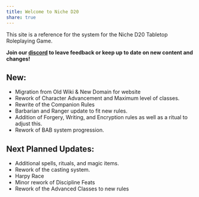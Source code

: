 ```yaml
---
title: Welcome to Niche D20
share: true
---
```

This site is a reference for the system for the Niche D20 Tabletop Roleplaying Game.

**Join our [discord](https://discord.gg/EtvTQUtacV) to leave feedback or keep up to date on new content and changes!**

## New:

- Migration from Old Wiki & New Domain for website
- Rework of Character Advancement and Maximum level of classes.
- Rewrite of the Companion Rules
- Barbarian and Ranger update to fit new rules.
- Addition of Forgery, Writing, and Encryption rules as well as a ritual to adjust this.
- Rework of BAB system progression.

## Next Planned Updates:

- Additional spells, rituals, and magic items.
- Rework of the casting system.
- Harpy Race
- Minor rework of Discipline Feats
- Rework of the Advanced Classes to new rules